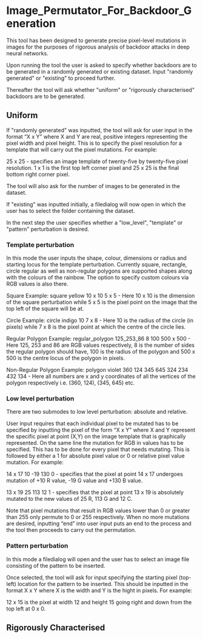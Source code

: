 # Image_Permutator_For_Backdoor_Generation

This tool has been designed to generate precise pixel-level mutations in images for the purposes of rigorous analysis of backdoor attacks in deep neural networks.

Upon running the tool the user is asked to specify whether backdoors are to be generated in a randomly generated or existing dataset. Input "randomly generated" or "existing" to proceed further. 

Thereafter the tool will ask whether "uniform" or "rigorously characterised" backdoors are to be generated.

## Uniform

If "randomly generated" was inputted, the tool will ask for user input in the format “X x Y” where X and Y are real, positive integers representing the pixel width and pixel height. This is to specify the pixel resolution for a template that will carry out the pixel mutations. For example:

25 x 25  - specifies an image template of twenty-five by twenty-five pixel resolution. 1 x 1 is the first top left corner pixel and 25 x 25 is the final bottom right corner pixel.

The tool will also ask for the number of images to be generated in the dataset.

If "existing" was inputted initially, a filedialog will now open in which the user has to select the folder containing the dataset.

In the next step the user specifies whether a "low_level", "template" or "pattern" perturbation is desired.

### Template perturbation

In this mode the user inputs the shape, colour, dimensions or radius and starting locus for the template perturbation. Currently square, rectangle, circle regular as well as non-regular polygons are supported shapes along with the colours of the rainbow. The option to specify custom colours via RGB values is also there.

Square Example: square yellow 10 x 10 5 x 5 - Here 10 x 10 is the dimension of the square perturbation while 5 x 5 is the pixel point on the image that the top left of the square will be at.

Circle Example: circle indigo 10 7 x 8 - Here 10 is the radius of the circle (in pixels) while 7 x 8 is the pixel point at which the centre of the circle lies.

Regular Polygon Example: regular_polygon 125_253_86 8 100 500 x 500 - Here 125, 253 and 86 are RGB values respectively, 8 is the number of sides the regular polygon should have, 100 is the radius of the polygon and 500 x 500 is the centre locus of the polygon in pixels.

Non-Regular Polygon Example: polygon violet 360 124 345 645 324 234 432 134 - Here all numbers are x and y coordinates of all the vertices of the polygon respectively i.e. (360, 124), (345, 645) etc.

### Low level perturbation

There are two submodes to low level perturbation: absolute and relative.

User input requires that each individual pixel to be mutated has to be specified by inputting the pixel of the form “X x Y” where X and Y represent the specific pixel at point (X,Y) on the image template that is graphically represented. On the same line the mutation for RGB in values has to be specified. This has to be done for every pixel that needs mutating. This is followed by either a 1 for absolute pixel value or 0 or relative pixel value mutation. For example:

14 x 17 10 -19 130 0 - specifies that the pixel at point 14 x 17 undergoes mutation of +10 R value, -19 G value and +130 B value.

13 x 19 25 113 12 1 - specifies that the pixel at point 13 x 19 is absolutely mutated to the new values of 25 R, 113 G and 12 C.

Note that pixel mutations that result in RGB values lower than 0 or greater than 255 only permute to 0 or 255 respectively. When no more mutations are desired, inputting “end” into user input puts an end to the process and the tool then proceeds to carry out the permutation.

### Pattern perturbation

In this mode a filedialog will open and the user has to select an image file consisting of the pattern to be inserted.

Once selected, the tool will ask for input specifying the starting pixel (top-left) location for the pattern to be inserted. This should be inputted in the format X x Y where X is the width and Y is the hight in pixels. For example:

12 x 15 is the pixel at width 12 and height 15 going right and down from the top left at 0 x 0.

## Rigorously Characterised

